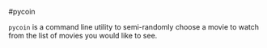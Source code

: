 #pycoin

`pycoin` is a command line utility to semi-randomly choose a movie to watch from the list of movies you would like to see.
